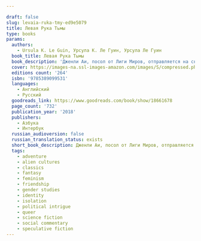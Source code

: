 ```yaml
---

draft: false
slug: levaia-ruka-tmy-ed9e5079
title: Левая Рука Тьмы
type: books
params:
  authors:
    - Ursula K. Le Guin, Урсула К. Ле Гуин, Урсула Ле Гуин
  book_title: Левая Рука Тьмы
  book_description: 'Дженли Аи, посол от Лиги Миров, отправляется на скованную льдом планету Гетен, чтобы убедить ее правителей войти в растущую межгалактическую цивилизацию. Но местные жители не доверяют Аи, ведь он мужчина, в то время как все гетенианцы – двуполые гермафродиты, меняющие свою половую роль по необходимости. Для успеха этой миссии Дженли необходимо преодолеть не только череду интриг, заговоров и предательств, но и пропасть между своими взглядами и традициями неизвестной, но интригующей культуры. «Левая рука тьмы» – классика научной фантастики, продолжение Хайнского цикла, в котором серьезные вопросы психологии, социума и человечности представлены в декорациях инопланетного мира.'
  cover: https://images-na.ssl-images-amazon.com/images/S/compressed.photo.goodreads.com/books/1460222581i/29863537.jpg
  editions count: '264'
  isbn: '9785389099531'
  languages:
    - Английский
    - Русский
  goodreads_link: https://www.goodreads.com/book/show/18661678
  page_count: '732'
  publication_year: '2018'
  publishers:
    - Азбука
    - Интербук
  russian_audioversion: false
  russian_translation_status: exists
  short_book_description: Дженли Аи, посол от Лиги Миров, отправляется на скованную льдом планету Гетен, чтобы убедить ее правителей войти в растущую межгалактическую цивилизацию. Но местные жители не доверяют Аи…
  tags:
    - adventure
    - alien cultures
    - classics
    - fantasy
    - feminism
    - friendship
    - gender studies
    - identity
    - isolation
    - political intrigue
    - queer
    - science fiction
    - social commentary
    - speculative fiction
---
```


